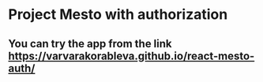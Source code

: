 # Project Mesto with authorization


## You can try the app from the link https://varvarakorableva.github.io/react-mesto-auth/
